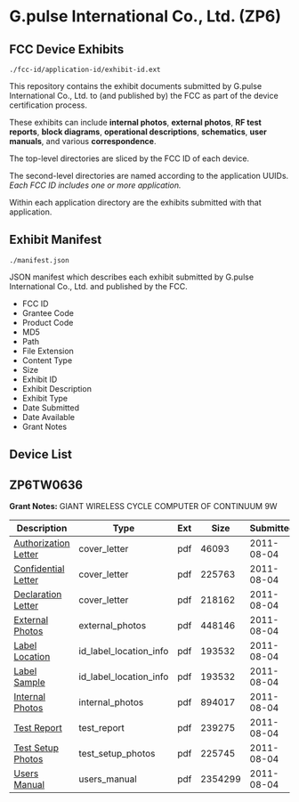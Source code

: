 # G.pulse International Co., Ltd. (ZP6)
## FCC Device Exhibits

```
./fcc-id/application-id/exhibit-id.ext
```

This repository contains the exhibit documents submitted by G.pulse International Co., Ltd. to (and published by) the FCC as part of the device certification process.

These exhibits can include **internal photos**, **external photos**, **RF test reports**, **block diagrams**, **operational descriptions**, **schematics**, **user manuals**, and various **correspondence**.

The top-level directories are sliced by the FCC ID of each device.

The second-level directories are named according to the application UUIDs. *Each FCC ID includes one or more application.*

Within each application directory are the exhibits submitted with that application. 

## Exhibit Manifest

```
./manifest.json
```

JSON manifest which describes each exhibit submitted by G.pulse International Co., Ltd. and published by the FCC.

- FCC ID
- Grantee Code
- Product Code
- MD5
- Path
- File Extension
- Content Type
- Size
- Exhibit ID
- Exhibit Description
- Exhibit Type
- Date Submitted
- Date Available
- Grant Notes

## Device List
## ZP6TW0636
**Grant Notes:** GIANT WIRELESS CYCLE COMPUTER OF CONTINUUM 9W

| Description | Type | Ext | Size | Submitted | Available |
| ----------- | ---- | --- | ---- | --------- | --------- |
| [Authorization Letter](ZP6TW0636/c971f4ea1ee0129f6f158fcf6b7fb267/1517206.pdf) | cover_letter | pdf | 46093 | 2011-08-04 | 2011-08-04 |
| [Confidential Letter](ZP6TW0636/c971f4ea1ee0129f6f158fcf6b7fb267/1517207.pdf) | cover_letter | pdf | 225763 | 2011-08-04 | 2011-08-04 |
| [Declaration Letter](ZP6TW0636/c971f4ea1ee0129f6f158fcf6b7fb267/1517208.pdf) | cover_letter | pdf | 218162 | 2011-08-04 | 2011-08-04 |
| [External Photos](ZP6TW0636/c971f4ea1ee0129f6f158fcf6b7fb267/1517205.pdf) | external_photos | pdf | 448146 | 2011-08-04 | 2011-08-04 |
| [Label Location](ZP6TW0636/c971f4ea1ee0129f6f158fcf6b7fb267/1517210.pdf) | id_label_location_info | pdf | 193532 | 2011-08-04 | 2011-08-04 |
| [Label Sample](ZP6TW0636/c971f4ea1ee0129f6f158fcf6b7fb267/1517211.pdf) | id_label_location_info | pdf | 193532 | 2011-08-04 | 2011-08-04 |
| [Internal Photos](ZP6TW0636/c971f4ea1ee0129f6f158fcf6b7fb267/1517209.pdf) | internal_photos | pdf | 894017 | 2011-08-04 | 2011-08-04 |
| [Test Report](ZP6TW0636/c971f4ea1ee0129f6f158fcf6b7fb267/1517212.pdf) | test_report | pdf | 239275 | 2011-08-04 | 2011-08-04 |
| [Test Setup Photos](ZP6TW0636/c971f4ea1ee0129f6f158fcf6b7fb267/1517213.pdf) | test_setup_photos | pdf | 225745 | 2011-08-04 | 2011-08-04 |
| [Users Manual](ZP6TW0636/c971f4ea1ee0129f6f158fcf6b7fb267/1517214.pdf) | users_manual | pdf | 2354299 | 2011-08-04 | 2011-08-04 |
